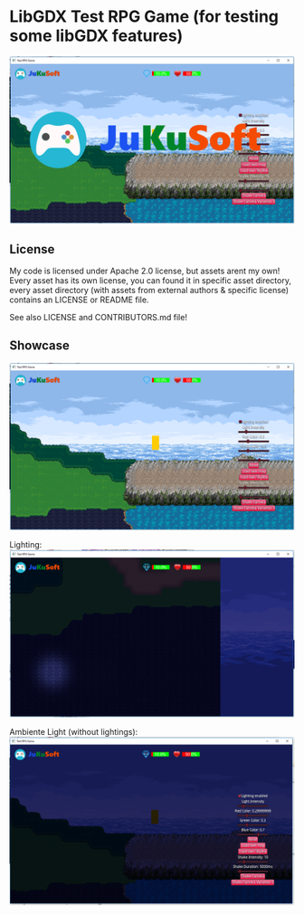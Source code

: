 # LibGDX Test RPG Game (for testing some libGDX features)

![Game with Loo](https://raw.githubusercontent.com/JuKu/libgdx-test-rpg/master/doku/images/gameWithLogo.png)

## License

My code is licensed under Apache 2.0 license, but assets arent my own!
Every asset has its own license, you can found it in specific asset directory, every asset directory (with assets from external authors & specific license) contains an LICENSE or README file.

See also LICENSE and CONTRIBUTORS.md file!

## Showcase

![Test In-Game Screen](https://raw.githubusercontent.com/JuKu/libgdx-test-rpg/master/doku/images/game.png)

Lighting:
![Lighting Example](https://raw.githubusercontent.com/JuKu/libgdx-test-rpg/master/doku/images/map_lighting.PNG)

Ambiente Light (without lightings):
![Ambiente Light (without lightings)](https://raw.githubusercontent.com/JuKu/libgdx-test-rpg/master/doku/images/ambienteLight.PNG)
